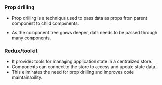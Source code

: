 
### Prop drilling 
- Prop drilling is a technique used to pass data as props from parent
component to child components.

- As the component tree grows deeper, data needs to be passed through many components.

### Redux/toolkit 

- It provides tools for managing application state in a centralized store.
- Components can connect to the store to access and update state data.
- This eliminates the need for prop drilling and improves code maintainability.

